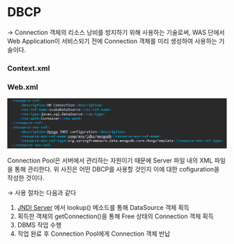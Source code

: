 # DBCP

→  Connection 객체의 리소스 낭비를 방지하기 위해 사용하는 기술로써,  WAS 단에서 Web Application이 서비스되기 전에  Connection 객체를 미리 생성하여 사용하는 기술이다.

### Context.xml



### Web.xml

![DBCP%206f5b4c4fd6b94b9e92a549e2e3fc87a4/Untitled%201.png](./img/dbcp1.png)

Connection Pool은 서버에서 관리하는 자원이기 때문에 Server 파일 내의 XML 파일을 통해 관리한다. 위 사진은 어떤 DBCP를 사용할 것인지 이에 대한 cofiguration을 작성한 것이다.

→ 사용 절차는 다음과 같다

1.  [JNDI Server](https://velog.io/@ette9844/JNDI-JNDI%EC%97%90-%EB%8C%80%ED%95%98%EC%97%AC) 에서 lookup() 메소드를 통해 DataSource 객체 획득
2. 획득한 객체의 getConnection()을 통해 Free 상태의 Connection 객체 획득
3. DBMS 작업 수행
4. 작업 완료 후 Connection Pool에게 Connection 객체 반납
